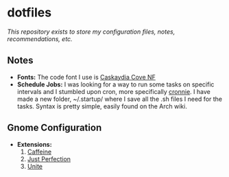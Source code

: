 # dotfiles
*This repository exists to store my configuration files, notes, recommendations, etc.*

## Notes
*  **Fonts:** The code font I use is [Caskaydia Cove NF](https://github.com/ryanoasis/nerd-fonts)
* **Schedule Jobs:** I was looking for a way to run some tasks on specific intervals and I stumbled upon cron, more specifically [cronnie](https://archlinux.org/packages/core/x86_64/cronie/). I have made a new folder, ~/.startup/ where I save all the .sh files I need for the tasks. Syntax is pretty simple, easily found on the Arch wiki. 

## Gnome Configuration
* **Extensions:**
	1. [Caffeine](https://extensions.gnome.org/extension/517/caffeine/)
	2. [Just Perfection](https://extensions.gnome.org/extension/3843/just-perfection/)
	3. [Unite](https://extensions.gnome.org/extension/1287/unite/)

